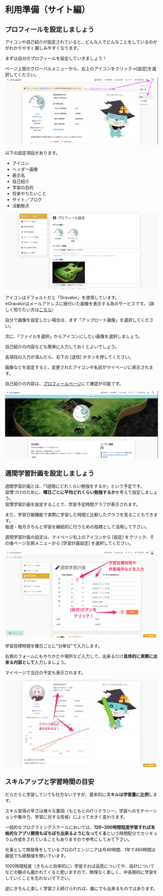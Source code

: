 # 利用準備（サイト編）
## プロフィールを設定しましょう
アイコンや自己紹介が設定されていると、どんな人でどんなことをしているのかがわかりやすく親しみやすくなります。

まずは自分のプロフィールを設定していきましょう！

ページ上部のグローバルメニューから、右上のアイコンをクリック→[設定]を選択してください。
![プロフィール設定ページの導線](images/preparation-site/route-to-mypage-profiles-edit.png)

以下の設定項目があります。

- アイコン
- ヘッダー画像
- 表示名
- 自己紹介
- 学習の目的
- 将来やりたいこと
- サイト／ブログ
- 活動拠点

![プロフィール設定ページ](images/preparation-site/profiles-edit.png)

アイコンはデフォルトだと「Gravator」を使用しています。  
※Gravatorはメールアドレスに紐付いた画像を表示する為のサービスです。（詳しく知りたい方は[こちら](https://ja.gravatar.com/)）

自分で画像を設定したい場合は、まず「アップロード画像」を選択してください。

次に、「ファイルを選択」からアイコンにしたい画像を選択しましょう。

自己紹介の内容なども簡単に入力しておくとよいでしょう。

各項目の入力が済んだら、右下の [送信] ボタンを押してください。

画像などを設定すると、変更されたアイコンや名前がマイページに表示されます。

自己紹介の内容は、[プロフィールページ](https://www.tech-commit.jp/your)にて確認が可能です。

![マイプロフィール](images/preparation-site/my-profile.png)

## 週間学習計画を設定しましょう
週間学習計画とは、「1週間にどれくらい勉強をするか」という予定です。  
習慣づけのために、**曜日ごとに平均どれくらい勉強するか**を考えて設定しましょう。  
習慣学習計画を設定することで、学習予定時間グラフが表示されます。

また、学習日報機能で実際に学習した時間と比較したグラフを見ることもできます。  
毎週・毎月きちんと学習を継続的に行うための指標として活用して下さい。

週間学習計画の設定は、マイページ右上のアイコンから [設定] をクリック、その後ページ左側メニューから [学習計画設定] を選択してください。

![学習計画](images/preparation-site/plan-to-learning.jpg)

学習目標時間を曜日ごとに"分単位"で入力します。

右側のフォームにもやりかたや場所など入力して、出来るだけ**具体的に実際に出来る内容として**入力しましょう。

マイページで当日の予定も表示されます。

![マイページ](images/preparation-site/my-page.jpg)

## スキルアップと学習時間の目安
だらだらと学習していても仕方ないですが、基本的に**スキルは学習量に比例**します。

スキル習得の早さは様々な要因（もともとのITリテラシー、学習へのモチベーションや集中力、学習に対する性格）によって大きく変わります。

一般的なプログラミングスクールにおいては、**120~200時間程度学習すれば本格的なアプリ開発もぼちぼち出来るようになってくる**という時間配分でカリキュラム作成をされていることもありますので参考にしてみて下さい。

仕事として開発等をしているプロのITエンジニアは月40時間、1年で480時間は最低でも経験値を稼いでいます。

1000時間程度（きちんと効率的に）学習すれば品質についてや、設計についてなどの観点も磨かれてくると思いますので、無理なく楽しく、中長期的に学習をしていくことを忘れないで下さい。

逆にきちんと楽しく学習さえ続けられれば、誰にでも出来るものではあります。
